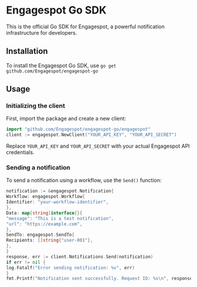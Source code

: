 # Engagespot Go SDK

This is the official Go SDK for Engagespot, a powerful notification infrastructure for developers.

## Installation

To install the Engagespot Go SDK, use `go get github.com/Engagespot/engagespot-go`

## Usage

### Initializing the client

First, import the package and create a new client:

```go
import "github.com/Engagespot/engagespot-go/engagespot"
client := engagespot.NewClient("YOUR_API_KEY", "YOUR_API_SECRET")
```

Replace `YOUR_API_KEY` and `YOUR_API_SECRET` with your actual Engagespot API credentials.

### Sending a notification

To send a notification using a workflow, use the `Send()` function:

```go
notification := &engagespot.Notification{
Workflow: engagespot.Workflow{
Identifier: "your-workflow-identifier",
},
Data: map[string]interface{}{
"message": "This is a test notification",
"url": "https://example.com",
},
SendTo: engagespot.SendTo{
Recipients: []string{"user-001"},
},
}
response, err := client.Notifications.Send(notification)
if err != nil {
log.Fatalf("Error sending notification: %v", err)
}
fmt.Printf("Notification sent successfully. Request ID: %s\n", response.RequestID)
```